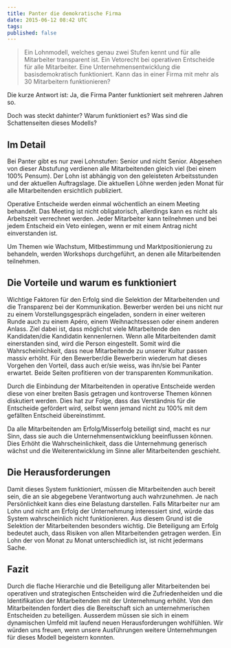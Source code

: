 ```yaml
---
title: Panter die demokratische Firma
date: 2015-06-12 08:42 UTC
tags:
published: false
---
```


> Ein Lohnmodell, welches genau zwei Stufen kennt und für alle Mitarbeiter
> transparent ist. Ein Vetorecht bei operativen Entscheide für alle Mitarbeiter.
> Eine Unternehmensentwicklung die basisdemokratisch funktioniert. Kann das in
> einer Firma mit mehr als 30 Mitarbeitern funktionieren?

Die kurze Antwort ist: Ja, die Firma Panter funktioniert seit mehreren Jahren
so.

Doch was steckt dahinter? Warum funktioniert es? Was sind die Schattenseiten
dieses Modells?

## Im Detail

Bei Panter gibt es nur zwei Lohnstufen: Senior und nicht Senior.  Abgesehen von
dieser Abstufung verdienen alle Mitarbeitenden gleich viel (bei einem 100%
Pensum). Der Lohn ist abhängig von den geleisteten Arbeitsstunden und der
aktuellen Auftragslage. Die aktuellen Löhne werden jeden Monat für alle
Mitarbeitenden ersichtlich publiziert.

Operative Entscheide werden einmal wöchentlich an einem Meeting behandelt. Das
Meeting ist nicht obligatorisch, allerdings kann es nicht als Arbeitszeit
verrechnet werden. Jeder Mitarbeiter kann teilnehmen und bei jedem Entscheid ein
Veto einlegen, wenn er mit einem Antrag nicht einverstanden ist.

Um Themen wie Wachstum, Mitbestimmung und Marktpositionierung zu behandeln,
werden Workshops durchgeführt, an denen alle Mitarbeitenden teilnehmen.

## Die Vorteile und warum es funktioniert

Wichtige Faktoren für den Erfolg sind die Selektion der Mitarbeitenden und die
Transparenz bei der Kommunikation. Bewerber werden bei uns nicht nur zu einem
Vorstellungsgespräch eingeladen, sondern in einer weiteren Runde auch zu einem
Apéro, einem Weihnachtsessen oder einem anderen Anlass. Ziel dabei ist, dass
möglichst viele Mitarbeitende den Kandidaten/die Kandidatin kennenlernen. Wenn
alle Mitarbeitenden damit einerstanden sind, wird die Person eingestellt. Somit
wird die Wahrscheinlichkeit, dass neue Mitarbeitende zu unserer Kultur passen
massiv erhöht. Für den Bewerber/die Bewerberin wiederum hat dieses Vorgehen den
Vorteil, dass auch er/sie weiss, was ihn/sie bei Panter erwartet. Beide Seiten
profitieren von der transparenten Kommunikation.

Durch die Einbindung der Mitarbeitenden in operative Entscheide werden diese von
einer breiten Basis getragen und kontroverse Themen können diskutiert werden.
Dies hat zur Folge, dass das Verständnis für die Entscheide gefördert wird,
selbst wenn jemand nicht zu 100% mit dem gefällten Entscheid übereinstimmt.

Da alle Mitarbeitenden am Erfolg/Misserfolg beteiligt sind, macht es nur Sinn,
dass sie auch die Unternehmensentwicklung beeinflussen können. Dies Erhöht die
Wahrscheinlichkeit, dass die Unternehmung generisch wächst und die
Weiterentwicklung im Sinne aller Mitarbeitenden geschieht.

## Die Herausforderungen

Damit dieses System funktioniert, müssen die Mitarbeitenden auch bereit sein,
die an sie abgegebene Verantwortung auch wahrzunehmen. Je nach Persönlichkeit
kann dies eine Belastung darstellen.  Falls Mitarbeiter nur am Lohn und nicht am
Erfolg der Unternehmung interessiert sind, würde das System wahrscheinlich nicht
funktionieren. Aus diesem Grund ist die Selektion der Mitarbeitenden besonders
wichtig.  Die Beteiligung am Erfolg bedeutet auch, dass Risiken von allen
Mitarbeitenden getragen werden. Ein Lohn der von Monat zu Monat unterschiedlich
ist, ist nicht jedermans Sache.

## Fazit

Durch die flache Hierarchie und die Beteiligung aller Mitarbeitenden bei
operativen und strategischen Entscheiden wird die Zufriedenheiden und die
Identifikation der Mitarbeitenden mit der Unternehmung erhöht.  Von den
Mitarbeitenden fordert dies die Bereitschaft sich an unternehmerischen
Entscheiden zu beteiligen. Ausserdem müssen sie sich in einem dynamischen Umfeld
mit laufend neuen Herausforderungen wohlfühlen.  Wir würden uns freuen, wenn
unsere Ausführungen weitere Unternehmungen für dieses Modell begeistern konnten.
